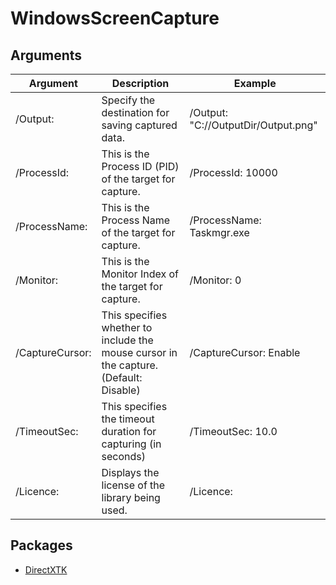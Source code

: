 # WindowsScreenCapture

## Arguments

|Argument|Description|Example|
|-|-|-|
| /Output: | Specify the destination for saving captured data. | /Output: "C://OutputDir/Output.png" |
| /ProcessId: | This is the Process ID (PID) of the target for capture. | /ProcessId: 10000 |
| /ProcessName: | This is the Process Name of the target for capture. | /ProcessName: Taskmgr.exe |
| /Monitor: | This is the Monitor Index of the target for capture. | /Monitor: 0 |
| /CaptureCursor: | This specifies whether to include the mouse cursor in the capture. (Default: Disable) | /CaptureCursor: Enable |
| /TimeoutSec: | This specifies the timeout duration for capturing (in seconds) | /TimeoutSec: 10.0 |
| /Licence: | Displays the license of the library being used. | /Licence: |

## Packages
- [DirectXTK](https://github.com/microsoft/DirectXTK)
